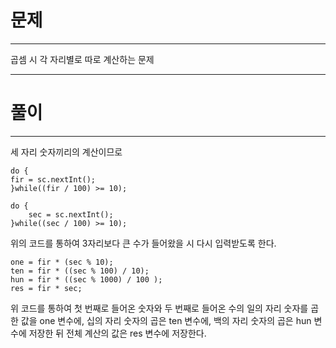 # 문제

--------
곱셈 시 각 자리별로 따로 계산하는 문제

-------

# 풀이

-------
세 자리 숫자끼리의 계산이므로
    
    do {
    fir = sc.nextInt();
    }while((fir / 100) >= 10);

    do {
        sec = sc.nextInt();
    }while((sec / 100) >= 10);

위의 코드를 통하여 3자리보다 큰 수가 들어왔을 시 다시 입력받도록 한다.

    one = fir * (sec % 10);
    ten = fir * ((sec % 100) / 10);
    hun = fir * ((sec % 1000) / 100 );
    res = fir * sec;
위 코드를 통하여 첫 번째로 들어온 숫자와 두 번째로 들어온 수의 일의 자리 숫자를
곱한 값을 one 변수에, 십의 자리 숫자의 곱은 ten 변수에,
백의 자리 숫자의 곱은 hun 변수에 저장한 뒤 전체 계산의 값은 res 변수에 저장한다.
